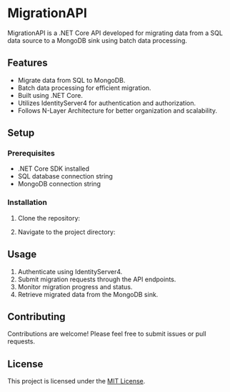 # MigrationAPI

MigrationAPI is a .NET Core API developed for migrating data from a SQL data source to a MongoDB sink using batch data processing.

## Features

- Migrate data from SQL to MongoDB.
- Batch data processing for efficient migration.
- Built using .NET Core.
- Utilizes IdentityServer4 for authentication and authorization.
- Follows N-Layer Architecture for better organization and scalability.

## Setup

### Prerequisites

- .NET Core SDK installed
- SQL database connection string
- MongoDB connection string

### Installation

1. Clone the repository:





2. Navigate to the project directory:




## Usage

1. Authenticate using IdentityServer4.
2. Submit migration requests through the API endpoints.
3. Monitor migration progress and status.
4. Retrieve migrated data from the MongoDB sink.

## Contributing

Contributions are welcome! Please feel free to submit issues or pull requests.

## License

This project is licensed under the [MIT License](LICENSE).

